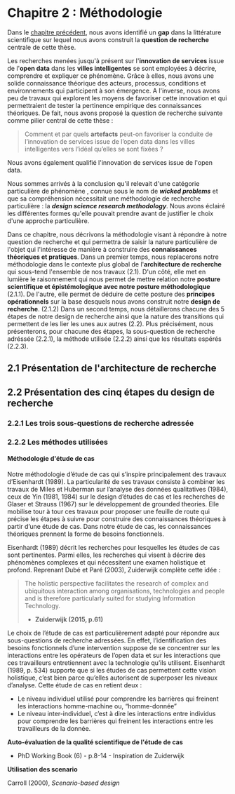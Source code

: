 # Chapitre 2 : Méthodologie

Dans le [chapitre précédent](https://github.com/ArthurSrz/phd_dissertation/blob/master/1_revue_de_litterature), nous avons identifié un **gap** dans la littérature scientifique sur lequel nous avons construit la **question de recherche** centrale de cette thèse. 

Les recherches menées jusqu'à présent sur l'**innovation de services** issue de l'**open data** dans les **villes intelligentes** se sont employées à décrire, comprendre et expliquer ce phénomène. Grâce à elles, nous avons une solide connaissance théorique des acteurs, processus, conditions et environnements qui participent à son émergence. A l'inverse, nous avons peu de travaux qui explorent les moyens de favoriser cette innovation et qui permettraient de tester la pertinence empirique des connaissances théoriques. De fait, nous avons proposé la question de recherche suivante comme pilier central de cette thèse :
> Comment et par quels **artefacts** peut-on favoriser la conduite de l’innovation de services issue de l’open data dans les villes intelligentes vers l’idéal qu’elles se sont fixées ? 

Nous avons également qualifié l'innovation de services issue de l'open data. 

Nous sommes arrivés à la conclusion qu'il relevait d'une catégorie particulière de phénomène , connue sous le nom de _**wicked problems**_ et que sa compréhension nécessitait une méthodologie de recherche particulière : la _**design science research methodology**_. Nous avons éclairé les différentes formes qu'elle pouvait prendre avant de justifier le choix d'une approche particulière. 

Dans ce chapitre, nous décrivons la méthodologie visant à répondre à notre question de recherche et qui permettra de saisir la nature particulière de l'objet qui l'intéresse de manière à construire des **connaissances théoriques et pratiques**. 
Dans un premier temps, nous replacerons notre méthodologie dans le contexte plus global de l'**architecture de recherche** qui sous-tend l'ensemble de nos travaux (2.1). D'un côté, elle met en lumière le raisonnement qui nous permet de mettre relation notre **posture scientifique et épistémologique avec notre posture méthodologique** (2.1.1). De l'autre, elle permet de déduire de cette posture des **principes opérationnels** sur la base desquels nous avons construit notre **design de recherche**. (2.1.2)
Dans un second temps, nous détaillerons chacune des 5 étapes de notre design de recherche ainsi que la nature des transitions qui permettent de les lier les unes aux autres (2.2). Plus précisément, nous présenterons, pour chacune des étapes, la sous-question de recherche adréssée (2.2.1), la méthode utilisée (2.2.2) ainsi que les résultats espérés (2.2.3). 

## 2.1 Présentation de l'architecture de recherche

## 2.2 Présentation des cinq étapes du design de recherche 

### 2.2.1 Les trois sous-questions de recherche adressée

### 2.2.2 Les méthodes utilisées

#### Méthodologie d'étude de cas 

Notre méthodologie d’étude de cas qui s’inspire principalement des travaux d’Eisenhardt (1989). La particularité de ses travaux consiste à combiner les travaux de Miles et Huberman sur l’analyse des données qualitatives (1984), ceux de Yin (1981, 1984) sur le design d’études de cas et les recherches de Glaser et Strauss (1967) sur le développement de grounded theories. Elle mobilise tour à tour ces travaux pour proposer une feuille de route qui précise les étapes à suivre pour construire des connaissances théoriques à partir d’une étude de cas. Dans notre étude de cas, les connaissances théoriques prennent la forme de besoins fonctionnels.

Eisenhardt (1989) décrit les recherches pour lesquelles les études de cas sont pertinentes. Parmi elles, les recherches qui visent à décrire des phénomènes complexes et qui nécessitent une examen holistique et profond. Reprenant Dubé et Paré (2003), Zuiderwijk complète cette idée : 

> The holistic perspective facilitates the research of complex and ubiquitous interaction among organisations, technologies and people and is therefore particularly suited for studying Information Technology.
> - **Zuiderwijk (2015, p.61)**

Le choix de l’étude de cas est particulièrement adapté pour répondre aux sous-questions de recherche adressées. En effet, l’identification des besoins fonctionnels d’une intervention suppose de se concentrer sur les interactions entre les opérateurs de l’open data et sur les interactions que ces travailleurs entretiennent avec la technologie qu’ils utilisent.  Eisenhardt (1989, p. 534) supporte que si les études de cas permettent cette vision holistique, c’est bien parce qu’elles autorisent de superposer les niveaux d’analyse. Cette étude de cas en retient deux : 
- Le niveau individuel utilisé pour comprendre les barrières qui freinent les interactions homme-machine ou, “homme-donnée”
- Le niveau inter-individuel, c’est à dire les interactions entre individus pour comprendre les barrières qui freinent les interactions entre les travailleurs de la donnée. 


**Auto-évaluation de la qualité scientifique de l'étude de cas**

- PhD Working Book (6) - p.8-14 - Inspiration de Zuiderwijk

**Utilisation des scenario**

Carroll (2000), _Scenario-based design_
